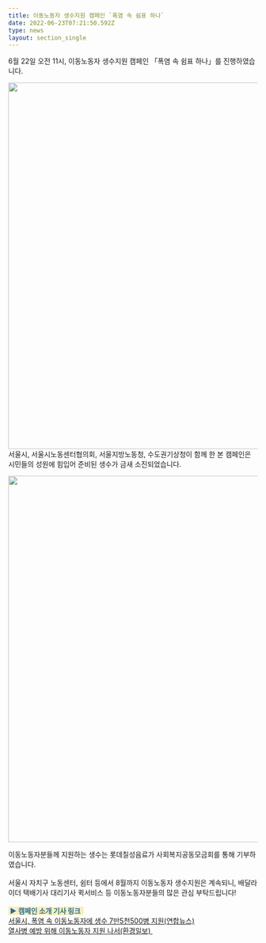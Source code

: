 ```yaml
---
title: 이동노동자 생수지원 캠페인 `폭염 속 쉼표 하나`
date: 2022-06-23T07:21:50.592Z
type: news
layout: section_single
---
```

<p>6월 22일 오전 11시, 이동노동자 생수지원 캠페인 「폭염 속 쉼표 하나」를 진행하였습니다.</p>
<p><img src="https://drive.tiny.cloud/1/engl1s97gj9hrxpoa7eh7z5f05ozxfm1box3nxkh4j7a43ei/c8d5f80f-5961-4b82-a97c-664fabbf8fac" alt="" width="986" height="740" /><br />서울시, 서울시노동센터협의회, 서울지방노동청, 수도권기상청이 함께 한 본 캠페인은 시민들의 성원에 힘입어 준비된 생수가 금새 소진되었습니다.</p>
<p><img src="https://drive.tiny.cloud/1/engl1s97gj9hrxpoa7eh7z5f05ozxfm1box3nxkh4j7a43ei/5fcc104e-e0d0-4a5b-a5ed-00cc7e90a7b7" alt="" width="986" height="740" /></p>
<p>이동노동자분들께 지원하는 생수는 롯데칠성음료가 사회복지공동모금회를 통해 기부하였습니다.&nbsp;<br /><br />서울시 자치구 노동센터, 쉼터 등에서 8월까지 이동노동자 생수지원은 계속되니, 배달라이더 택배기사 대리기사 퀵서비스 등 이동노동자분들의 많은 관심 부탁드립니다!<br /><br /><span style="color: #236fa1; background-color: #fbeeb8;"><strong>&nbsp;▶ 캠페인 소개 기사 링크&nbsp;&nbsp;</strong></span><br /><a href="https://www.yna.co.kr/view/AKR20220621158300004?input=1179m" target="_blank" rel="noopener">서울시, 폭염 속 이동노동자에 생수 7만5천500병 지원(연합뉴스)</a><br /><a href="http://www.hkbs.co.kr/news/articleView.html?idxno=682180" target="_blank" rel="noopener">열사병 예방 위해 이동노동자 지원 나서(환경일보)&nbsp;</a></p>
<p>&nbsp;</p>
<p>&nbsp;</p>